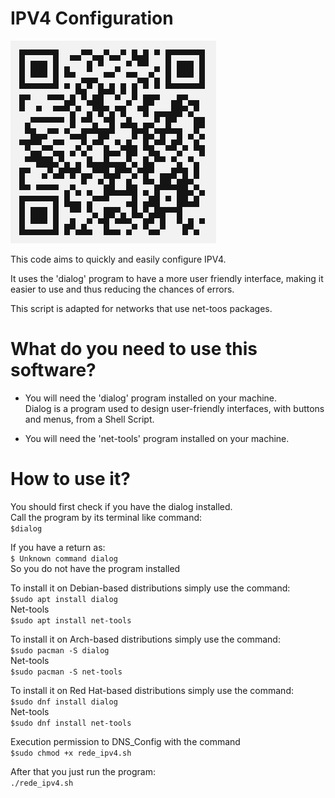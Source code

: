 # IPV4 Configuration
![all text](https://github.com/dioxfile/Network-Scripts/raw/master/DNS_Config/DNS_Config.png)

This code aims to quickly and easily configure IPV4.

It uses the 'dialog' program to have a more user friendly interface, making it easier to use and thus reducing the chances of errors.

This script is adapted for networks that use net-toos packages.

# What do you need to use this software?
- You will need the 'dialog' program installed on your machine.<br/>
Dialog is a program used to design user-friendly interfaces, with buttons and menus, from a Shell Script.<br/>

- You will need the 'net-tools' program installed on your machine.<br/>

# How to use it?
You should first check if you have the dialog installed.<br/>
Call the program by its terminal like command:<br/>
`$dialog`<br/>

If you have a return as:<br/>
`$ Unknown command dialog`<br/>
So you do not have the program installed<br/>

To install it on Debian-based distributions simply use the command:<br/>
`$sudo apt install dialog`<br/>
Net-tools<br/>
`$sudo apt install net-tools`<br/>

To install it on Arch-based distributions simply use the command:<br/>
`$sudo pacman -S dialog`<br/>
Net-tools<br/>
`$sudo pacman -S net-tools`<br/>

To install it on Red Hat-based distributions simply use the command:<br/>
`$sudo dnf install dialog`<br/>
Net-tools<br/>
`$sudo dnf install net-tools`<br/>


Execution permission to DNS_Config with the command<br/>
`$sudo chmod +x rede_ipv4.sh`<br/>

After that you just run the program:<br/>
`./rede_ipv4.sh`


